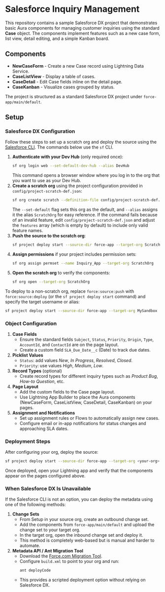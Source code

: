# Salesforce Inquiry Management

This repository contains a sample Salesforce DX project that demonstrates basic Aura components for managing customer inquiries using the standard **Case** object. The components implement features such as a new case form, list view, detail editing, and a simple Kanban board.

## Components

- **NewCaseForm** - Create a new Case record using Lightning Data Service.
- **CaseListView** - Display a table of cases.
- **CaseDetail** - Edit Case fields inline on the detail page.
- **CaseKanban** - Visualize cases grouped by status.

The project is structured as a standard Salesforce DX project under `force-app/main/default`.

## Setup

### Salesforce DX Configuration

Follow these steps to set up a scratch org and deploy the source using the [Salesforce CLI](https://developer.salesforce.com/tools/sfdxcli). The commands below use the `sf` CLI.

1. **Authenticate with your Dev Hub** (only required once):
   ```bash
   sf org login web --set-default-dev-hub --alias DevHub
   ```
   This command opens a browser window where you log in to the org that you want
   to use as your Dev Hub.
2. **Create a scratch org** using the project configuration provided in
   `config/project-scratch-def.json`:
   ```bash
   sf org create scratch --definition-file config/project-scratch-def.json --set-default --alias ScratchOrg
   ```
   The `--set-default` flag sets this org as the default, and `--alias` assigns it the alias
   `ScratchOrg` for easy reference.
   If the command fails because of an invalid feature, edit `config/project-scratch-def.json`
   and adjust the `features` array (which is empty by default) to include only
   valid feature names.
3. **Push the source to the scratch org**:
   ```bash
   sf project deploy start --source-dir force-app --target-org ScratchOrg
   ```
4. **Assign permissions** if your project includes permission sets:
   ```bash
   sf org assign permset --name Inquiry_App --target-org ScratchOrg
   ```
5. **Open the scratch org** to verify the components:
   ```bash
   sf org open --target-org ScratchOrg
   ```

To deploy to a non-scratch org, replace `force:source:push` with
`force:source:deploy` (or the `sf project deploy start` command) and specify the target username or alias:

```bash
sf project deploy start --source-dir force-app --target-org MySandbox
```

### Object Configuration

1. **Case Fields**
   - Ensure the standard fields `Subject`, `Status`, `Priority`, `Origin`, `Type`, `AccountId`, and `ContactId` are on the page layout.
   - Create a custom field `SLA_Due_Date__c` (Date) to track due dates.
2. **Picklist Values**
   - `Status`: add values *New*, *In Progress*, *Resolved*, *Closed*.
   - `Priority`: use values *High*, *Medium*, *Low*.
3. **Record Types** (optional)
   - Create record types for different inquiry types such as *Product Bug*, *How-to Question*, etc.
4. **Page Layout**
   - Add the custom fields to the Case page layout.
   - Use Lightning App Builder to place the Aura components (NewCaseForm, CaseListView, CaseDetail, CaseKanban) on your pages.
5. **Assignment and Notifications**
   - Set up assignment rules or Flows to automatically assign new cases.
   - Configure email or in-app notifications for status changes and approaching SLA dates.

### Deployment Steps

After configuring your org, deploy the source:

```bash
sf project deploy start --source-dir force-app --target-org <your-org>
```

Once deployed, open your Lightning app and verify that the components appear on the pages configured above.

### When Salesforce DX Is Unavailable

If the Salesforce CLI is not an option, you can deploy the metadata using one of the following methods:

1. **Change Sets**
   - From Setup in your source org, create an outbound change set.
   - Add the components from `force-app/main/default` and upload the change set to your target org.
   - In the target org, open the inbound change set and deploy it.
   - This method is completely web-based but is manual and harder to automate.
2. **Metadata API / Ant Migration Tool**
   - Download the [Force.com Migration Tool](https://developer.salesforce.com/docs/atlas.en-us.develop.meta/develop/develop_ant.htm).
   - Configure `build.xml` to point to your org and run:
     ```bash
     ant deployCode
     ```
   - This provides a scripted deployment option without relying on Salesforce DX.

